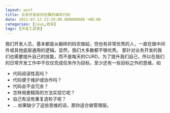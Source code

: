 ```yaml
---
layout: post
title: 业务开发如何优雅的编写代码
date: 2021-07-12 23:29:00.000000000 +08:00
categories: [java,效率]
tags: [开发工具类]
---
```

我们开发人员，基本都是从搬砖的码农做起，但也有非常优秀的人，一直在做中间件或其他底层通用的逻辑。显然，我们大多数都不够优秀。
那针对业务开发的我们也需要提升自己的技能，而不是每天的CURD，为了提升我们自己，所以在我们的日常开发工作中不仅仅完成任务作为目标，至少还有一些目标之外的思维，如
* 代码阅读性高吗？
* 代码便于维护或协作吗？
* 代码会不会冗余？
* 怎样用更精简的方法实现它呢？
* 自己有没有重复造轮子呢？
* ...
如果缺少了这些思维的话，那你适合做管理层。